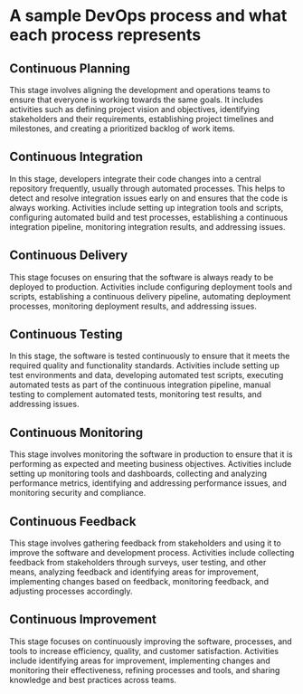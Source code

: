 # A sample DevOps process and what each process represents

## Continuous Planning

This stage involves aligning the development and operations teams to ensure that everyone is working towards the same goals. It includes activities such as defining project vision and objectives, identifying stakeholders and their requirements, establishing project timelines and milestones, and creating a prioritized backlog of work items.

## Continuous Integration

In this stage, developers integrate their code changes into a central repository frequently, usually through automated processes. This helps to detect and resolve integration issues early on and ensures that the code is always working. Activities include setting up integration tools and scripts, configuring automated build and test processes, establishing a continuous integration pipeline, monitoring integration results, and addressing issues.

## Continuous Delivery

This stage focuses on ensuring that the software is always ready to be deployed to production. Activities include configuring deployment tools and scripts, establishing a continuous delivery pipeline, automating deployment processes, monitoring deployment results, and addressing issues.

## Continuous Testing

In this stage, the software is tested continuously to ensure that it meets the required quality and functionality standards. Activities include setting up test environments and data, developing automated test scripts, executing automated tests as part of the continuous integration pipeline, manual testing to complement automated tests, monitoring test results, and addressing issues.

## Continuous Monitoring

This stage involves monitoring the software in production to ensure that it is performing as expected and meeting business objectives. Activities include setting up monitoring tools and dashboards, collecting and analyzing performance metrics, identifying and addressing performance issues, and monitoring security and compliance.

## Continuous Feedback

This stage involves gathering feedback from stakeholders and using it to improve the software and development process. Activities include collecting feedback from stakeholders through surveys, user testing, and other means, analyzing feedback and identifying areas for improvement, implementing changes based on feedback, monitoring feedback, and adjusting processes accordingly.

## Continuous Improvement

This stage focuses on continuously improving the software, processes, and tools to increase efficiency, quality, and customer satisfaction. Activities include identifying areas for improvement, implementing changes and monitoring their effectiveness, refining processes and tools, and sharing knowledge and best practices across teams.
